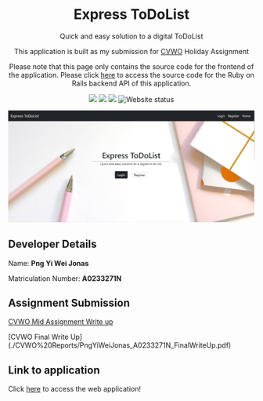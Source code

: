 <h1 align = "center">Express ToDoList</h2>
<p align = "center">Quick and easy solution to a digital ToDoList</p>
<p align = "center">
  This application is built as my submission for <a href = "https://www.comp.nus.edu.sg/~vwo/">CVWO</a> Holiday Assignment
</p>
<p align = "center">
  Please note that this page only contains the source code for the frontend of the application. Please click <a href = "https://github.com/Jonaspng/CVWO_backend"> here</a> to access the source code for the Ruby on Rails backend API of this application.
</p>
<p align = "center">
  <img src = "https://img.shields.io/github/last-commit/Jonaspng/CVWO_frontend?logo=Github"/>
  <img src = "https://img.shields.io/github/forks/Jonaspng/cvwo_frontend?logo=Github"/>
  <img src = "https://img.shields.io/github/repo-size/Jonaspng/cvwo_frontend?logo=Github"/>
  <img alt="Website status" src="https://img.shields.io/website?style=plastic&url=https%3A%2F%2Ftodolist-cvwo.herokuapp.com%2F"/>
</p>

<p align = "center">
  <a href = "https://todolist-cvwo.herokuapp.com/">
    <img src = "https://raw.githubusercontent.com/Jonaspng/CVWO_frontend/main/public/homepage.png"/>    
  </a>
</p>

## Developer Details

Name: **Png Yi Wei Jonas**

Matriculation Number: **A0233271N**

## Assignment Submission

[CVWO Mid Assignment Write up](./CVWO%20Reports/PngYiWeiJonas_A0233271N_midAssignmentWriteUp.pdf)
<p />
[CVWO Final Write Up](./CVWO%20Reports/PngYiWeiJonas_A0233271N_FinalWriteUp.pdf)

## Link to application

Click [here](https://todolist-cvwo.herokuapp.com/) to access the web application!

